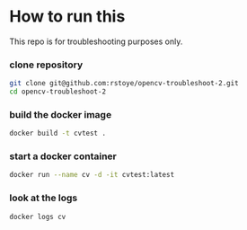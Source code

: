 # How to run this

This repo is for troubleshooting purposes only.

### clone repository

```sh
git clone git@github.com:rstoye/opencv-troubleshoot-2.git
cd opencv-troubleshoot-2
```

### build the docker image

```sh
docker build -t cvtest .
```

### start a docker container

```sh
docker run --name cv -d -it cvtest:latest
```

### look at the logs

```sh
docker logs cv
```
